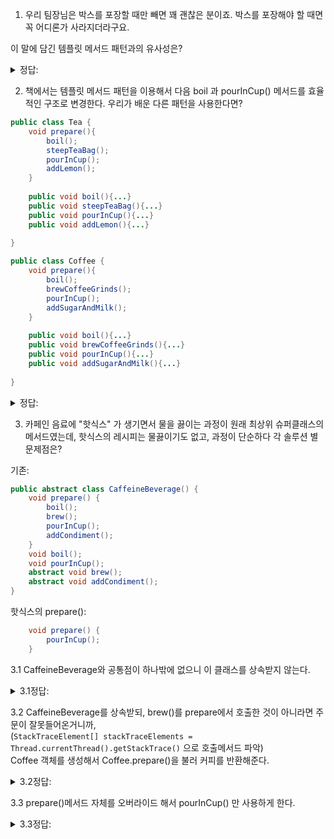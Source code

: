 1. 우리 팀장님은 박스를 포장할 때만 빼면 꽤 괜찮은 분이죠. 박스를 포장해야 할 때면 꼭 어디론가 사라지더라구요.

이 말에 담긴 템플릿 메서드 패턴과의 유사성은?



<details>
<summary> 정답: </summary>
'박스를 포장한다' 라는 세부 작업을 할 때에는 직원(서브 클래스)에게 맡긴다 <br/>
</details>


2. 책에서는 템플릿 메서드 패턴을 이용해서 다음 boil 과 pourInCup() 메서드를 효율적인 구조로 변경한다. 우리가 배운 다른 패턴을 사용한다면?
```java
public class Tea {
    void prepare(){
        boil();
        steepTeaBag();
        pourInCup();
        addLemon();
    }
    
    public void boil(){...}
    public void steepTeaBag(){...}
    public void pourInCup(){...}
    public void addLemon(){...}
    
}
```
```java
public class Coffee {
    void prepare(){
        boil();
        brewCoffeeGrinds();
        pourInCup();
        addSugarAndMilk();
    }
    
    public void boil(){...}
    public void brewCoffeeGrinds(){...}
    public void pourInCup(){...}
    public void addSugarAndMilk(){...}
    
}
```


<details>
<summary> 정답: </summary>
- boil 과 pourInCup을 공통으로 사용하려면 데코레이터 패턴을 사용할 수 있겠다. 다만 순서는 팩토리패턴 등으로 보장해야 할것.<br/>

```java
BoilDecorator( 
    steepTeaBagDecorator(
        PourInCupDecorator(
            LemonDecorator(
            )
        )
    )
 )
```
그래서 prepare() 메서드를 여러번 데코레이트 함으로써 prepare() 메서드만 호출해도 Boil, SteepTeaBag, PourInCup, addLemon 할 수 있게 된다.<br/>

단점은? 클래스 개수가 너무 늘어나고, 순서 보장어렵고. <br/>

</details>

3. 카페인 음료에 "핫식스" 가 생기면서 물을 끓이는 과정이 원래 최상위 슈퍼클래스의 메서드였는데, 핫식스의 레시피는 물끓이기도 없고, 과정이 단순하다 각 솔루션 별 문제점은?

기존:
```java
public abstract class CaffeineBeverage() {
    void prepare() {
        boil();
        brew();
        pourInCup();
        addCondiment();
    }
    void boil();
    void pourInCup();
    abstract void brew();
    abstract void addCondiment();
}
```

핫식스의 prepare():
```java
    void prepare() {
        pourInCup();
    }
```

3.1  CaffeineBeverage와 공통점이 하나밖에 없으니 이 클래스를 상속받지 않는다.

<details>
<summary> 3.1정답: </summary>
- CaffeinBeverage와 같은 클래스가 아니라 prepare()메서드가 있음을 보장할 수 없다. 유지보수가 어려워진다. <br/>
</details>

3.2 CaffeineBeverage를 상속받되, brew()를 prepare에서 호출한 것이 아니라면 주문이 잘못들어온거니까, <br/>
(`StackTraceElement[] stackTraceElements = Thread.currentThread().getStackTrace()` 으로 호출메서드 파악) <br/>
Coffee 객체를 생성해서 Coffee.prepare()을 불러 커피를 반환해준다. 

<details>
<summary> 3.2정답: </summary>
- 디미테르 법칙 위반한거 빼고는 문제가 있을까?  <br/>
</details>

3.3 prepare()메서드 자체를 오버라이드 해서 pourInCup() 만 사용하게 한다. 

<details>
<summary> 3.3정답: </summary>
- pourInCup만 사용하게 오버라이드 한다면 템플릿 메서드를 위반하게 된다. 알고리즘의 각 단계를 정의할 수 있게 해주는게 템플릿 메서드라 오버라이드 하면 안된다. 모두 같은 prepare()메서드가 호출될 것을 알아야 한다. <br/>
</details>
